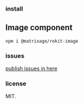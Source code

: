 ### install

## Image component

`npm i @matrixage/rokit-image`

### issues

[publish issues in here](https://github.com/MatrixAge/rokit/issues)

### license

MIT.
